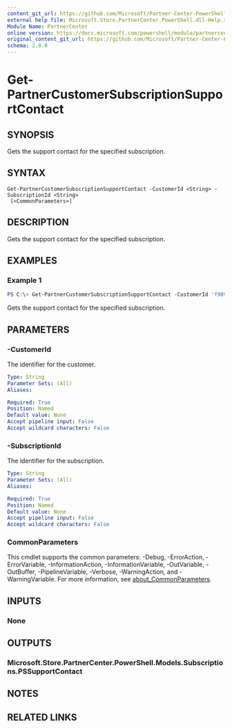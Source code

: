 ```yaml
---
content_git_url: https://github.com/Microsoft/Partner-Center-PowerShell/blob/master/docs/help/Get-PartnerCustomerSubscriptionSupportContact.md
external help file: Microsoft.Store.PartnerCenter.PowerShell.dll-Help.xml
Module Name: PartnerCenter
online version: https://docs.microsoft.com/powershell/module/partnercenter/Get-PartnerCustomerSubscriptionSupportContact
original_content_git_url: https://github.com/Microsoft/Partner-Center-PowerShell/blob/master/docs/help/Get-PartnerCustomerSubscriptionSupportContact.md
schema: 2.0.0
---
```


# Get-PartnerCustomerSubscriptionSupportContact

## SYNOPSIS
Gets the support contact for the specified subscription.

## SYNTAX

```
Get-PartnerCustomerSubscriptionSupportContact -CustomerId <String> -SubscriptionId <String>
 [<CommonParameters>]
```

## DESCRIPTION
Gets the support contact for the specified subscription.

## EXAMPLES

### Example 1
```powershell
PS C:\> Get-PartnerCustomerSubscriptionSupportContact -CustomerId 'f9893115-bda6-483a-89b1-a28e1aec23cb' -SubscriptionId '8b0b708a-07c7-48aa-bc51-adaa7b831a34'
```

Gets the support contact for the specified subscription.

## PARAMETERS

### -CustomerId
The identifier for the customer.

```yaml
Type: String
Parameter Sets: (All)
Aliases:

Required: True
Position: Named
Default value: None
Accept pipeline input: False
Accept wildcard characters: False
```

### -SubscriptionId
The identifier for the subscription.

```yaml
Type: String
Parameter Sets: (All)
Aliases:

Required: True
Position: Named
Default value: None
Accept pipeline input: False
Accept wildcard characters: False
```

### CommonParameters
This cmdlet supports the common parameters: -Debug, -ErrorAction, -ErrorVariable, -InformationAction, -InformationVariable, -OutVariable, -OutBuffer, -PipelineVariable, -Verbose, -WarningAction, and -WarningVariable. For more information, see [about_CommonParameters](http://go.microsoft.com/fwlink/?LinkID=113216).

## INPUTS

### None

## OUTPUTS

### Microsoft.Store.PartnerCenter.PowerShell.Models.Subscriptions.PSSupportContact

## NOTES

## RELATED LINKS
